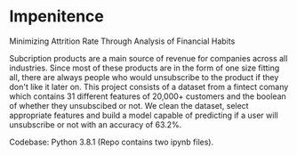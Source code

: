 # Impenitence
Minimizing Attrition Rate Through Analysis of Financial Habits

Subcription products are a main source of revenue for companies across all industries. Since most of these products are in the form of one size fitting all, there are always people who would unsubscribe to the product if they don't like it later on. This project consists of a dataset from a fintect comany which contains 31 different features of 20,000+ customers and the boolean of whether they unsubscibed or not. We clean the dataset, select appropriate features and build a model capable of predicting if a user will unsubscribe or not with an accuracy of 63.2%.

Codebase: Python 3.8.1 (Repo contains two ipynb files).
